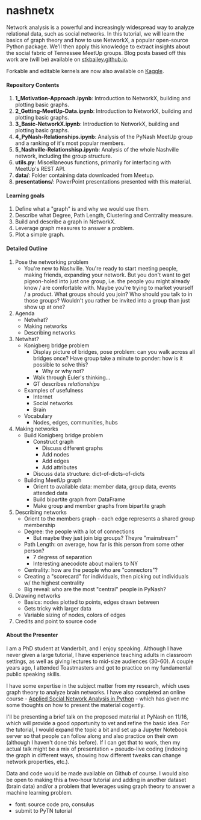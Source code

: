 # nashnetx
Network analysis is a powerful and increasingly widespread way to analyze relational data, such as social networks. In this tutorial, we will learn the basics of graph theory and how to use NetworkX, a popular open-source Python package. We'll then apply this knowledge to extract insights about the social fabric of Tennessee MeetUp groups. Blog posts based off this work are (will be) available on [stkbailey.github.io](https://stkbailey.github.io/).

Forkable and editable kernels are now also available on [Kaggle](https://www.kaggle.com/stkbailey/nashville-meetup).

#### Repository Contents
1. **1_Motivation-Approach.ipynb**: Introduction to NetworkX, building and plotting basic graphs.
2. **2_Getting-MeetUp-Data.ipynb**: Introduction to NetworkX, building and plotting basic graphs.
3. **3_Basic-NetworkX.ipynb**: Introduction to NetworkX, building and plotting basic graphs.
4. **4_PyNash-Relationships.ipynb**: Analysis of the PyNash MeetUp group and a ranking of it's most popular members.
5. **5_Nashville-Relationshisp.ipynb**: Analysis of the whole Nashville network, including the group structure.
6. **utils.py**: Miscellaneous functions, primarily for interfacing with MeetUp's REST API.
7. **data/**: Folder containing data downloaded from Meetup.
8. **presentations/**: PowerPoint presentations presented with this material.


#### Learning goals
1. Define what a "graph" is and why we would use them.
2. Describe what Degree, Path Length, Clustering and Centrality measure.
3. Build and describe a graph in NetworkX.
4. Leverage graph measures to answer a problem.
5. Plot a simple graph.


#### Detailed Outline
1. Pose the networking problem
	* You're new to Nashville. You're ready to start meeting people, making friends, expanding your network. But you don't want to get pigeon-holed into just one group, i.e. the people you might already know / are comfortable with. Maybe you're trying to market yourself / a product. What groups should you join? Who should you talk to in those groups? Wouldn't you rather be invited into a group than just show up at one?
2. Agenda
	- Netwhat?
	- Making networks
	- Describing networks
3. Netwhat?
	- Konigberg bridge problem
		* Display picture of bridges, pose problem: can you walk across all bridges once? Have group take a minute to ponder: how is it possible to solve this?
			* Why or why not?
		* Walk through Euler's thinking...
		* GT describes *relationships*
	- Examples of usefulness
		- Internet
		- Social networks
		- Brain
	- Vocabulary
		* Nodes, edges, communities, hubs
4. Making networks
	- Build Konigberg bridge problem
		* Construct graph
			* Discuss different graphs
			* Add nodes
			* Add edges
			* Add attributes
		* Discuss data structure: dict-of-dicts-of-dicts 
	- Building MeetUp graph
		* Orient to available data: member data, group data, events attended data
		* Build bipartite graph from DataFrame
		* Make group and member graphs from bipartite graph
5. Describing networks
	- Orient to the members graph - each edge represents a shared group membership
	- Degree: the people with a lot of connections
		- But maybe they just join big groups? Theyre "mainstream"
	- Path Length: on average, how far is this person from some other person?
		- 7 degress of separation
		- Interesting anecodote about mailers to NY
	- Centrality: how are the people who are "connectors"?
	- Creating a "scorecard" for individuals, then picking out individuals w/ the highest centrality
	- Big reveal: who are the most "central" people in PyNash?
6. Drawing networks
	* Basics: nodes plotted to points, edges drawn between
	* Gets tricky with larger data
	* Variable sizing of nodes, colors of edges
7. Credits and point to source code


#### About the Presenter

I am a PhD student at Vanderbilt, and I enjoy speaking. Although I have never given a large tutorial, I have experience teaching adults in classroom settings, as well as giving lectures to mid-size audiences (30-60). A couple years ago, I attended Toastmasters and got to practice on my fundamental public speaking skills.

I have some expertise in the subject matter from my research, which uses graph theory to analyze brain networks. I have also completed an online course - [Applied Social Network Analysis in Python](https://www.coursera.org/learn/python-social-network-analysis) - which has given me some thoughts on how to present the material cogently. 

I'll be presenting a brief talk on the proposed material at PyNash on 11/16, which will provide a good opportunity to vet and refine the basic idea. For the tutorial, I would expand the topic a bit and set up a Jupyter Notebook server so that people can follow along and also practice on their own (although I haven't done this before). If I can get that to work, then my actual talk might be a mix of presentation + pseudo-live coding (indexing the graph in different ways, showing how different tweaks can change network properties, etc.).

Data and code would be made available on Github of course. I would also be open to making this a two-hour tutorial and adding in another dataset (brain data) and/or a problem that leverages using graph theory to answer a machine learning problem. 
- font: source code pro, consulus
- submit to PyTN tutorial

